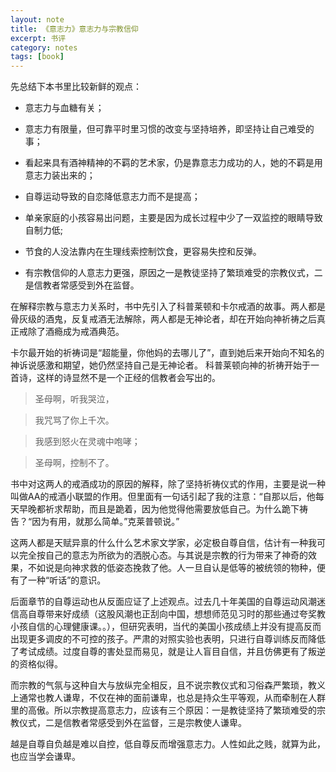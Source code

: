 ```yaml
---
layout: note
title: 《意志力》意志力与宗教信仰
excerpt: 书评
category: notes
tags: [book]
---
```


先总结下本书里比较新鲜的观点：  　　 

* 意志力与血糖有关； 　　 

* 意志力有限量，但可靠平时里习惯的改变与坚持培养，即坚持让自己难受的事；  　　 

* 看起来具有酒神精神的不羁的艺术家，仍是靠意志力成功的人，她的不羁是用意志力装出来的；  　　 

* 自尊运动导致的自恋降低意志力而不是提高；  　　 

* 单亲家庭的小孩容易出问题，主要是因为成长过程中少了一双监控的眼睛导致自制力低; 　　 

* 节食的人没法靠内在生理线索控制饮食，更容易失控和反弹。 　　 

* 有宗教信仰的人意志力更强，原因之一是教徒坚持了繁琐难受的宗教仪式，二是信教者常感受到外在监督。  　　  　　 

在解释宗教与意志力关系时，书中先引入了科普莱顿和卡尔戒酒的故事。两人都是骨灰级的酒鬼，反复戒酒无法解除，两人都是无神论者，却在开始向神祈祷之后真正戒除了酒瘾成为戒酒典范。  　　 

卡尔最开始的祈祷词是“超能量，你他妈的去哪儿了”，直到她后来开始向不知名的神诉说感激和期望，她仍然坚持自己是无神论者。 科普莱顿向神的祈祷开始于一首诗，这样的诗显然不是一个正经的信教者会写出的。  
 > 圣母啊，听我哭泣，   
  
 >我咒骂了你上千次。   

  > 我感到怒火在灵魂中咆哮；   
  
 >圣母啊，控制不了。 　　 
 
 书中对这两人的戒酒成功的原因的解释，除了坚持祈祷仪式的作用，主要是说一种叫做AA的戒酒小联盟的作用。但里面有一句话引起了我的注意：“自那以后，他每天早晚都祈求帮助，而且是跪着，因为他觉得他需要放低自己。为什么跪下祷告？“因为有用，就那么简单。”克莱普顿说。”  　　 
 
 这两人都是天赋异禀的什么什么艺术家文学家，必定极自尊自信，估计有一种我可以完全按自己的意志为所欲为的洒脱心态。与其说是宗教的行为带来了神奇的效果，不如说是向神求救的低姿态挽救了他。人一旦自认是低等的被统领的物种，便有了一种“听话”的意识。  　　 
 
 后面章节的自尊运动也从反面应证了上述观点。过去几十年美国的自尊运动风潮迷信高自尊带来好成绩（这股风潮也正刮向中国，想想师范见习时的那些通过夸奖教小孩自信的心理健康课。。），但研究表明，当代的美国小孩成绩上并没有提高反而出现更多调皮的不可控的孩子。严肃的对照实验也表明，只进行自尊训练反而降低了考试成绩。过度自尊的害处显而易见，就是让人盲目自信，并且仿佛更有了叛逆的资格似得。  　　 
 
 而宗教的气氛与这种自大与放纵完全相反，且不说宗教仪式和习俗森严繁琐，教义上通常也教人谦卑，不仅在神的面前谦卑，也总是持众生平等观，从而牵制在人群里的高傲。所以宗教提高意志力，应该有三个原因：一是教徒坚持了繁琐难受的宗教仪式，二是信教者常感受到外在监督，三是宗教使人谦卑。  　　
 
  越是自尊自负越是难以自控，低自尊反而增强意志力。人性如此之贱，就算为此，也应当学会谦卑。  